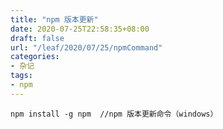 ```yaml
---
title: "npm 版本更新"
date: 2020-07-25T22:58:35+08:00
draft: false
url: "/leaf/2020/07/25/npmCommand"
categories: 
- 杂记
tags: 
- npm
---
```

```angular2
npm install -g npm  //npm 版本更新命令（windows）
```

